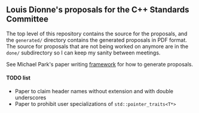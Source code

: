 ## Louis Dionne's proposals for the C++ Standards Committee

The top level of this repository contains the source for the proposals, and
the `generated/` directory contains the generated proposals in PDF format.
The source for proposals that are not being worked on anymore are in the
`done/` subdirectory so I can keep my sanity between meetings.

See Michael Park's paper writing [framework](https://github.com/mpark/wg21)
for how to generate proposals.

#### TODO list
- Paper to claim header names without extension and with double underscores
- Paper to prohibit user specializations of `std::pointer_traits<T*>`

